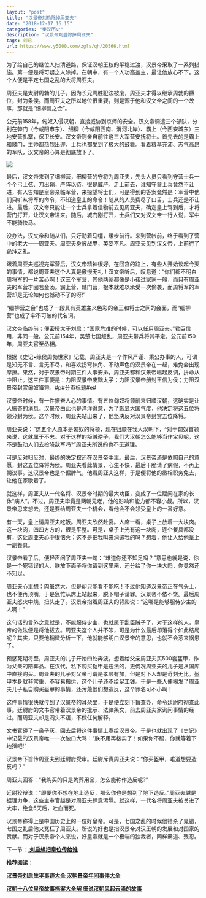 ```yaml
---
layout: "post"
title: "汉景帝刘启除掉周亚夫"
date: "2018-12-17 16:15"
categories: "秦汉历史"
description: "汉景帝刘启除掉周亚夫"
tags: 刘启
url: https://www.y5000.com/zgls/qh/20566.html
---
```






为了给自己的继位人扫清道路，保证汉朝王权的平稳过渡，汉景帝采取了一系列措施。第一便是将可疑之人除掉。在朝中，有一个人功高盖主，最让他放心不下。这个人便是平定七国之乱的大将周亚夫。

周亚夫是太尉周勃的儿子。因为长兄周胜犯法被废，周亚夫才得以继承周勃的爵位，封为条侯。而周亚夫之所以地位很重要，则是源于他和汉文帝之间的一个故事，那就是“细柳营之会”。

公元前158年，匈奴入侵汉朝，直接威胁到京师的安全。汉文帝调遣三个部队，分别在棘门（今咸阳市东）、细柳（今咸阳西南、渭河北岸）、霸上（今西安城东）三地安营扎寨，保卫长安。汉文帝则亲自前往这三大军营安抚将士。首先去的是霸上和棘门，主帅都热烈出迎，士兵也都受到了极大的鼓舞。看着粮草充沛、志气高昂的军队，汉文帝的心算是彻底放下了。

![](https://img.y5000.com/uploads/allimg/170428/8-1F42Q522154X.jpg)

最后，汉文帝来到了细柳营，细柳营的守将为周亚夫，先头人员只看到守营士兵一个个弓上弦、刀出鞘，严阵以待，很是威严。走上前去，谁知守营士兵竟然不让进，有人告知是皇帝亲临军营，来探望将士们，可是得到的答案竟然是：军营中他们只听从将军的命令，不知道皇上的命令！随从的人员费尽了口舌，士兵还是不让进。最后，汉文帝只能让一个士兵拿着信物前去见周亚夫，确定皇上驾到后，才将营门打开，让汉文帝进来。随后，城门刚打开，士兵们又对汉文帝一行人说，军中不能骑快马。

没办法，汉文帝和随从们，只好勒着马缰，缓步前行。来到营帐前，终于看到了营中的老大——周亚夫。周亚夫身披战甲，英姿不凡。周亚夫见到汉文帝，上前行了跪拜之礼。

跟着周亚夫巡视完军营后，汉文帝精神很好。在回宫的路上，有些人开始谈起今天的事情，都说周亚夫这个人真是傲慢无礼！汉文帝听后，叹息道：“你们都不明白周将军的一片苦心啊！这三个军营，其他两家都像是小孩过家家一般，而只有周亚夫的军营才固若金汤。霸上营、棘门营，根本就难以承受一次偷袭，而周将军的军营却是无论如何也撼动不了的呀!”

“细柳营之会”也成了一段具有英雄主义色彩的帝王和将士之间的会面，而“细柳营”也成了牢不可破的代名词。

汉文帝临终前；便密授太子刘启：“国家危难的时候，可以任用周亚夫。”君臣信用，非同一般。公元前154年，吴楚七国叛乱，周亚夫带兵将其平定，公元前150年，周亚夫官至丞相。

根据《史记•缘侯周勃世家》记载，周亚夫是一个作风严谨、秉公办事的人，可谓是知无不言、言无不尽，和喜欢拐弯抹角、不动声色的汉景帝在一起，难免会出现摩擦。果然，对于汉景帝时期三件人事安排，周亚夫都和汉景帝唱起反调，拼命从中阻止。这三件事便是：力阻汉景帝废黜太子；力阻汉景帝册封王信为侯；力阻汉景帝封赏匈奴降将。#p#分页标题#e#

汉景帝时候，有一件振奋人心的事情。有五位匈奴将领前来归顺汉朝，这确实是让人振奋的消息。汉景帝由此也是洋洋得意，为了彰显大国气度，他决定将这五位将领分封为侯。这个时候，周亚夫站出来了，他坚决反对汉景帝封赏五位降将。

周亚夫说：“这五个人原本是匈奴的将领，现在归顺在我大汉朝下，^对于匈奴首领来说，这就属于不忠。对于这样的叛贼逆子，我们大汉朝怎么能够当作宝贝呢，这不是鼓动人们去投降敌军吗?”周亚夫所说的也不无道理。

可是反对归反对，最终的决定权还在汉景帝手里。最后，汉景帝还是依照自己的意愿，封这五位降将为侯。周亚夫看此情景，心生不快，最后干脆请了病假，不再上朝议事。这汉景帝也是个倔脾气，他看周亚夫这样，于是便将他的丞相职务免去，让他在家歇着了。

就这样，周亚夫从一代名将、汉景帝时期的最大功臣，变成了一位赋闲在家的长休“病人”。不过，周亚夫毕竟是两朝元老，他的影响和能力都不容小觑。所以，汉景帝思来想去，还是要给周亚夫一个机会，看他会不会领受皇上的一番好意。

有一天，皇上请周亚夫吃饭。周亚夫欣然赴宴。人席一看，桌子上放着一大块肉。这一块肉，四四方方的，很是平整。可是，桌子上光有这一块肉，连个餐具都没有，这让周亚夫心中很恼火：这不是把我叫来消遣我的吗？想着，他让人给他呈上一副餐具。

汉景帝看了后，便轻声问了周亚夫一句：“难道你还不知足吗？”意思也就是说，你是一个犯错误的人，朕放下面子将你请到这里来，还分给了你一块大肉，你竟然还不知足。

周亚夫心里想：肉虽然大，但是却只能看不能吃！不过他知道汉景帝正在气头上，也不便再顶嘴，于是急忙从席上站起来，脱下帽子请罪。汉景帝不依不饶。最后周亚夫怒火中烧，扭头走了。汉景帝指着周亚夫的背影说：“这哪是能够服侍少主的人啊！”

这句话的言外之意就是，不能服侍少主，也就属于乱臣贼子了，对于这样的人，皇帝的做法便是将他拔去。周亚夫这个人并不笨，可是为什么最后却落得个如此结局呢？其实，只要他稍微分析一下，他就能够明白汉景帝的意思，也就不会惹来祸患了。

预感死期将至，周亚夫的儿子开始四处奔波，想着给父亲周亚夫买500套盔甲，作为父亲的陪葬品。在汉代，私下购买铠甲是违法的，更何况周亚夫的儿子是从国库中直接购买。周亚夫的儿子对父亲可谓是孝顺有加，但是对下人却是苛刻无比。盔甲本身就非常重，不容易搬运，这个儿子还不给足工钱。于是一些人便揭发了周亚夫儿子私自购买盔甲的事情，还污蔑他们想造反，这个罪名可不小啊！

这件事情很快就传到了汉景帝的耳朵里，于是便立刻下旨查办，命令廷尉府彻查此事。廷尉府的文书官带着汉景帝的批示、法律条文，前去周亚夫家询问事情的经过。而周亚夫却是闷头不语，不做任何解释。

文书官碰了一鼻子灰，回去后将这件事情上奏给汉景帝。于是也就出现了《史记》中记载的汉景帝唯一一次破口大骂：“朕不用再核实了！如果你不服，你就等着下地狱吧!”

汉景帝下旨传周亚夫到廷尉府受审。廷尉斥责周亚夫说：“你买盔甲，难道想要造反吗？”

周亚夫回答：“我购买的只是殉葬用品，怎么能称作造反呢?”

廷尉狡辩说：“即便你不想在地上造反，那么你也是想到了地下造反。”周亚夫越是据理力争，这些主审官越是对周亚夫肆意污辱。就这样，一代名将周亚夫被关进了大牢，绝食5天后，吐血而死。

汉景帝称得上是中国历史上的一位好皇帝。可是，七国之乱的时候他错杀了晁错，七国之乱后他又冤枉了周亚夫。所说的好也是指汉景帝对汉王朝的发展和对国家的贡献。而对于汉景帝个人来说，好皇帝就是一个极端的独裁者，同样霸道、残忍。

下一节：[ **刘启想把皇位传给谁**](https://www.y5000.com/zgls/qh/20567.html)

**推荐阅读：**

[**汉景帝刘启生平事迹大全 汉朝景帝年间事件大全**](https://www.y5000.com/zgls/qh/20571.html)

[**汉朝十八位皇帝故事档案大全解 细说汉朝风起云涌的故事**](https://www.y5000.com/zgls/qh/21041.html)

